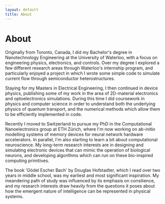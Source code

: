 ```yaml
---
layout: default
title: About
---
```


# About

Originally from Toronto, Canada, I did my Bachelor's degree in Nanotechnology Engineering at the University of Waterloo, with a focus on engineering physics, electronics, and controls. Over my degree I explored a few different research areas through Waterloo's internship program, and particularly enjoyed a project in which I wrote some simple code to simulate current flow through semiconductor heterostructures.

Staying for my Masters in Electrical Engineering, I then continued in device physics, publishing some of my work in the area of 2D-material electronics and optoelectronics simulations. During this time I did coursework in physics and computer science in order to understand both the underlying physics of quantum transport, and the numerical methods which allow them to be efficiently implemented in code.

Recently I moved to Switzerland to pursue my PhD in the Computational Nanoelectronics group at ETH Zürich, where I'm now working on ab-initio modelling systems of memory devices for neural network hardware accelerators. In parallel, I'm also starting to learn a bit about computational neuroscience. My long-term research interests are in designing and simulating electronic devices that can mimic the operation of biological neurons, and developing algorithms which can run on these bio-inspired computing primitives.

The book 'Gödel Escher Bach' by Douglas Hofstadter, which I read over two years in middle school, was my earliest and most significant inspiration. My meandering path of study was influenced by its emphasis on consilience, and my research interests draw heavily from the questions it poses about how the emergent nature of intelligence can be represented in physical systems.
